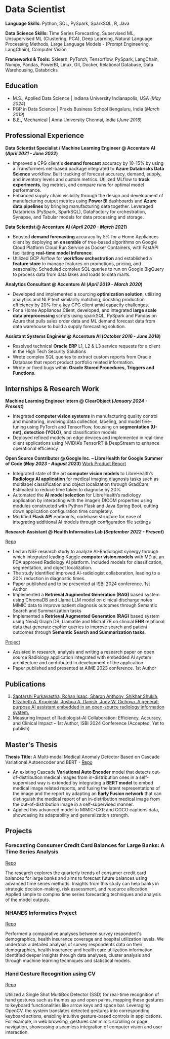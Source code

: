 # Data Scientist

**Language Skills:** Python, SQL, PySpark, SparkSQL, R, Java

**Data Science Skills:** Time Series Forecasting, Supervised ML, Unsupervised ML (Clustering, PCA), Deep Learning, Natural Language Processing Methods, Large Language Models - (Prompt Engineering, LangChain), Computer Vision

**Frameworks & Tools:** Sklearn, PyTorch, Tensorflow, PySpark, LangChain, Numpy, Pandas, PowerBI, Linux, Git, Docker, Relational Database, Data Warehousing, Databricks

## Education
- M.S., Applied Data Science	| Indiana University Indianapolis, USA (_May 2024_)
- PGP in Data Science | Praxis Business School Bengaluru, India (_March 2019_)
- B.E., Mechanical | Anna University Chennai, India (_June 2016_)

## Professional Experience
**Data Scientist Specialist / Machine Learning Engineer @ Accenture AI (_April 2021 - June 2022_)**
- Improved a CPG client's **demand forecast** accuracy by 10-15% by using a Transformers net-based package integrated to **Azure Databricks Data Science** workflow. Built tracking of forecast accuracy, demand, supply, and inventory levels and custom metrics. Utilized MLflow to **track experiments**, log metrics, and compare runs for optimal model performance.
- Enhanced supply chain visibility through the design and development of manufacturing output metrics using **Power BI** dashboards and **Azure data pipelines** by bringing manufacturing data together. Leveraged Databricks (PySpark, SparkSQL), DataFactory for orchestration, Synapse, and Tabular models for data processing and storage.

**Data Scientist @ Accenture AI (_April 2020 - March 2021_)**
- Boosted **demand forecasting** accuracy by 5% for a Home Appliances client by deploying an **ensemble** of tree-based algorithms on Google Cloud Platform Cloud Run Service as Docker Containers, with FastAPI facilitating **real-time model inference**. 
- Utilized GCP Airflow for **workflow orchestration** and established a **feature store** to manage features on promotions, pricing, and seasonality. Scheduled complex SQL queries to run on Google BigQuery to process data from data lakes and loads to data marts.

**Analytics Consultant @ Accenture AI (_April 2019 - March 2020_)**
- Developed and implemented a sourcing **optimization solution**, utilizing analytics and NLP text similarity matching, boosting production efficiency by 20% for a key CPG client amid capacity challenges.
- For a Home Appliances Client, developed, and integrated **large scale data preprocessing** scripts using sparkSQL, PySpark and Pandas on Azure that pulls sales order data and ML demand forecast data from data warehouse to build a supply forecasting solution.

**Assistant Systems Engineer @ Accenture AI (_October 2016 - June 2018_)**
- Resolved technical **Oracle ERP** L1, L2 & L3 service requests for a client in the High Tech Security Solutions
- Wrote complex SQL queries to extract custom reports from Oracle Database that report product portfolio related information.
- Wrote or fixed bugs within **Oracle Stored Procedures, Triggers and Functions**.

## Internships & Research Work
**Machine Learning Engineer Intern @ ClearObject (_January 2024 - Present_)**

- Integrated **computer vision systems** in manufacturing quality control and monitoring, involving data collection, labeling, and model fine-tuning using PyTorch and TensorFlow, focusing on **segmentation (U-net), detection (YOLO)**, and classification models
- Deployed refined models on edge devices and implemented in real-time client applications using NVIDIA’s TensorRT & DeepStream to enhance operational efficiency

**Open Source Contributor @ Google Inc. – LibreHealth for Google Summer of Code (_May 2023 - August 2023_)**
[Work Product Report](https://rohanisaac.blogspot.com/2023/08/google-summer-of-code-2023-ai-model.html)

- Integrated state of the art **computer vision models** to LibreHealth’s **Radiology AI application** for medical imaging diagnosis tasks such as multilabel classification and object localization through GradCam. Estimated to reduce time taken to diagnose by 20%
- Automated the **AI model selection** for LibreHealth’s radiology application by interacting with the image’s DICOM properties using modules constructed with Python Flask and Java Spring Boot, cutting down application configuration time completely.
- Modified **Flask API** endpoints, codebase structure for ease of integrating additional AI models through configuration file settings

**Research Assistant @ Health Informatics Lab (_September 2022 - Present_)**

[Repo](https://github.com/rogyizac/MD.ai)

- Led an NSF research study to analyze AI-Radiologist synergy through which integrated leading Kaggle **computer vision models** with MD.ai, an FDA approved Radiology AI platform. Included models for classification, segmentation, and object localization.
- The study identified improved AI-radiologist collaboration, leading to a 20% reduction in diagnostic times.
- Paper published and to be presented at ISBI 2024 conference. 1st Author
- Implemented a **Retrieval Augmented Generation (RAG)** based system using ChromaDB and Llama LLM model on clinical discharge notes MIMIC data to improve patient diagnosis outcomes through Semantic Search and Summarization tasks
- Implemented a **Retrieval Augmented Generation (RAG)** based system using Neo4j Graph DB, Llamafile and Mistral 7B on clinical **EHR** relational data that generate cypher queries to improve search and patient outcomes through **Semantic Search and Summarization tasks**.

[Project](https://librehealth.io/projects/lh-radiology/)
- Assisted in research, analysis and writing a research paper on open source Radiology application integrated with embedded AI system architecture and contributed in development of the application.
- Paper published and presented at AIME 2023 conference. 1st Author

## Publications
1. [Saptarshi Purkayastha, Rohan Isaac, Sharon Anthony, Shikhar Shukla, Elizabeth A. Krupinski, Joshua A. Danish, Judy W. Gichoya. A general-purpose AI assistant embedded in an open-source radiology information system.](https://doi.org/10.48550/arXiv.2303.10338)
2. Measuring Impact of Radiologist-AI Collaboration: Efficiency, Accuracy, and Clinical Impact – 1st Author, ISBI 2024 Conference (Accepted, Yet to publish)

## Master's Thesis
**Thesis Title:** A Multi-modal Medical Anomaly Detector Based on Cascade Variational Autoencoder and BERT - [Repo](https://github.com/rogyizac/CVAD)
- An existing Cascade **Variational Auto Encoder** model that detects out-of-distribution medical images from in-distribution ones in a self-supervised way is extended by integrating a **BERT model** to embed medical image related reports, and fusing the latent representations of the image and the report by adapting an **Early Fusion network** that can distinguish the medical report of an in-distribution medical image from the out-of-distribution image in a self-supervised manner.
- Applied this advanced model to MIMIC-CXR and COCO captions data, showcasing its adaptability and generalization strength.

## Projects

### Forecasting Consumer Credit Card Balances for Large Banks: A Time Series Analysis
[Repo](https://github.com/rogyizac/projects/tree/main/ForecastingConsumerCreditBalances)

The research explores the quarterly trends of consumer credit card balances for large banks and aims to forecast future balances using advanced time series methods. Insights from this study can help banks in strategic decision-making, risk assessment, and resource allocation. Applied simple to complex time series forecasting techniques and analysis of the model outputs.

### NHANES Informatics Project
[Repo](https://github.com/rogyizac/NHANES_informatics_project)

Performed a comparative analyses between survey respondent's demographics, health insurance coverage and hospital utilization levels. We undertook a detailed analysis of survey respondents data on their demographics, health insurance and health care utilization information. Identified deeper insights through data analyses, cluster analysis and through machine learning techniques and statistical models.

### Hand Gesture Recognition using CV
[Repo](https://github.com/rogyizac/Gesture-recognition-using-CV)

Utilized a Single Shot MultiBox Detector (SSD) for real-time recognition of hand gestures such as thumbs up and open palms, mapping these gestures to keyboard functionalities like arrow keys and space bar. Leveraging OpenCV, the system translates detected gestures into corresponding keyboard actions, enabling intuitive gesture-based controls in applications. For example, in web browsing, gestures can mimic scrolling or page navigation, showcasing a seamless integration of computer vision and user interaction.

